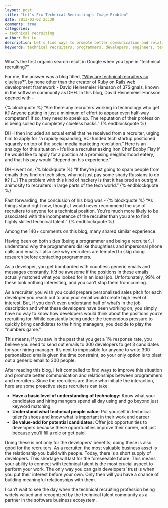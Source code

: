 ```yaml
---
layout: post
title: "Let's Fix Technical Recruiting's Image Problem"
date: 2013-03-02 23:39
comments: true
categories:
- technical recruiting
author: Mei Lu
description: Let's find ways to promote better communication and relationships between programmers and recruiters. Here are the proactive actions technical recruiters can take to fix the reputation of the profession among the programmers.
keywords: technical recruiters, programmers, developers, engineers, technical recruiting email, DHH, Ruby on Rails, 37signals, relationship building
---
```

<p>
What‘s the first organic search result in Google when you type in “technical recruiting?”
</p>
<p>
For me, the answer was a blog titled, 
<a href="http://37signals.com/svn/posts/2598-why-are-technical-recruiters-so-clueless">“Why are technical recruiters so clueless?”</a>, by none other than the creator of Ruby on Rails web development framework - David Heinemeier Hansson of 37Signals, known in the software community as DHH.
<!-- More -->In this blog, David Heinemeier Hansson opened with  -
</p>
{% blockquote %}
“Are there any recruiters working in technology who get it? Anyone putting in just a minimum of effort to appear even half-way competent? If so, they need to speak up. The reputation of their profession is being soiled by completely clueless hacks.”
{% endblockquote %}
<p>
DHH then included an actual email that he received from a recruiter, urging him to apply for “a rapidly expanding, VC-funded tech startup positioned squarely on top of the social media marketing revolution.”  Here is an analogy for this situation - 
It’s like a recruiter asking Iron Chef Bobby Flay if he would like to apply for a position at a promising neighborhood eatery, and that his pay would &ldquo;depend on his experience.&rdquo;
</p>
<p>
DHH went on, 
{% blockquote %}
“If they’re just going to spam people from emails they find on tech sites, why not just pay some shady Russians to do it? [...] The problem with this kind of hackery is that it has bred an outright animosity to recruiters in large parts of the tech world.”
{% endblockquote %}
</p>
<p>
Fast forwarding, the conclusion of his blog was -
{% blockquote %}
“As things stand right now, though, I would never recommend the use of recruiters to anyone for a technical position. You’re much more likely to be associated with the incompetence of the recruiter than you are to find highly skilled technical talent.”
{% endblockquote %}
</p>
<p>
Among the 140+ comments on this blog, many shared similar experience.
</p>
<p>
Having been on both sides (being a programmer and being a recruiter), I understand why the programmers dislike thoughtless and impersonal phone calls and emails.  I also see why recruiters are tempted to skip doing research before contacting programmers.
</p>
<p>
As a developer, you get bombarded with countless generic emails and messages constantly.  It’d be awesome if the positions in these emails actually matched what you looked for in an ideal job.  Unfortunately, 99% of these look nothing interesting, and you can’t stop them from coming.
</p>
<p>
As a recruiter, you wish you could prepare personalized sales pitch for each developer you reach out to and your email would create high level of interest.  But, if you don’t even understand half of what’s in the job description and what these developers have been working on, you simply have no way to know how developers would think about the positions you’re recruiting for.  While constantly being under the tremendous pressure to quickly bring candidates to the hiring managers, you decide to play the “numbers game.”
</p>
<p>
This means, if you saw in the past that you get a 1% response rate, you believe you need to send out emails to 300 developers to get 3 candidates for your hiring manager.  It’s next to impossible for anyone to write 300 personalized emails given the time constraint, so your only option is to blast out a generic email to 300 people.
</p>
<p>
After reading this blog, I felt compelled to find ways to improve this situation and promote better communication and relationships between programmers and recruiters.  Since the recruiters are those who initiate the interaction, here are some proactive steps recruiters can take:
<ul>
<li>
<strong>Have a basic level of understanding of technology:</strong> Know what your candidates and hiring mangers spend all day using and go beyond just keyword matching
</li>
<li>
<strong>Understand what technical people value:</strong> Put yourself in technical talent’s shoes and know what is important in their work and career
</li>
<li>
<strong>Be value-add for potential candidates:</strong> Offer job opportunities to developers because these opportunities improve their career, not just because you’ll fill a role or get paid
</li>
</ul>
<p>
Doing these is not only for the developers’ benefits; doing these is also good for the recruiters.  As a recruiter, the most valuable business asset is the relationship you build with people.  Today, there is a short supply of developers.  This shortage will last for the foreseeable future.  This means your ability to connect with technical talent is the most crucial aspect to perform your work.  The only way you can gain developers’ trust is when you put their interest before your own.  Only then will you have a chance of building meaningful relationships with them.
</p>
<p>
I can’t wait to see the day when the technical recruiting profession being widely valued and recognized by the technical talent community as a partner in the software business ecosystem.
</p>